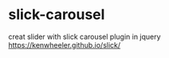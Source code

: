 # slick-carousel
creat slider with slick carousel plugin in jquery https://kenwheeler.github.io/slick/

